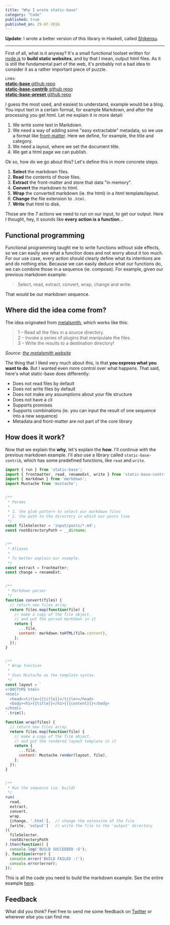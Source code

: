 ```yaml
---
title: "Why I wrote static-base"
category: "Code"
published: true
published_on: 29-07-2016
---
```


__Update__: I wrote a better version of this library in Haskell, called [Shikensu](https://github.com/icidasset/shikensu).

----

First of all, what is it anyway? It's a small functional toolset written for [node.js](https://nodejs.org/en/) to **build static websites**, and by that I mean, output html files. As it is still the fundamental part of the web, it's probably not a bad idea to consider it as a rather important piece of puzzle.

<small>_Links:_</small>  
[**static-base** github repo](https://github.com/icidasset/static-base)  
[**static-base-contrib** github repo](https://github.com/icidasset/static-base-contrib)  
[**static-base-preset** github repo](https://github.com/icidasset/static-base-preset)

I guess the most used, and easiest to understand, example would be a blog. You input text in a certain format, for example Markdown, and after the processing you get html. Let me explain it in more detail:

1. We write some text in Markdown.
2. We need a way of adding some "easy extractable" metadata, so we use a format like [front-matter](https://jekyllrb.com/docs/frontmatter/). Here we define, for example, the title and category.
3. We need a layout, where we set the document title.
4. We get a html page we can publish.

Ok so, how do we go about this? Let's define this in more concrete steps.

1. **Select** the markdown files.
2. **Read** the contents of those files.
3. **Extract** the front-matter and store that data "in memory".
4. **Convert** the markdown to html.
5. **Wrap** the converted markdown (ie. the html) in a html template/layout.
6. **Change** the file extension to `.html`.
7. **Write** that html to disk.

Those are the 7 actions we need to _run_ on our input, to get our output.
Here I thought, hey, it sounds like **every action is a function**...


## Functional programming

Functional programming taught me to write functions without side effects, so we can easily see what a function does and not worry about it too much. For our use case, every action should clearly define what its intentions are and do nothing else. Because we can easily deduce what our functions do, we can combine those in a sequence (ie. compose). For example, given our previous markdown example:

> Select, read, extract, convert, wrap, change and write.

That would be our markdown sequence.


## Where did the idea come from?

The idea originated from [metalsmith](http://www.metalsmith.io/), which works like this:

> 1 – Read all the files in a source directory.  
> 2 – Invoke a series of plugins that manipulate the files.  
> 3 – Write the results to a destination directory!

_Source: [the metalsmith website](http://www.metalsmith.io/)_

The thing that I liked very much about this, is that **you express what you want to do**. But I wanted even more control over what happens. That said, here's what static-base does differently:

- Does not read files by default
- Does not write files by default
- Does not make any assumptions about your file structure
- Does not have a cli
- Supports promises
- Supports combinations (ie. you can input the result of one sequence into a new sequence)
- Metadata and front-matter are not part of the core library


## How does it work?

Now that we explain the **why**, let's explain the **how**. I'll continue with the previous markdown example. I'll also use a library called `static-base-contrib`, which has some predefined functions, like `read` and `write`.

```js
import { run } from 'static-base';
import { frontmatter, read, renameExt, write } from 'static-base-contrib';
import { markdown } from 'markdown';
import Mustache from 'mustache';


/**
 * Params
 *
 * 1. the glob pattern to select our markdown files
 * 2. the path to the directory in which our posts live
 */
const fileSelector = 'input/posts/*.md';
const rootDirectoryPath = __dirname;


/**
 * Aliases
 *
 * To better explain our example.
 */
const extract = frontmatter;
const change = renameExt;


/**
 * Markdown parser
 */
function convert(files) {
  // return new files array
  return files.map(function(file) {
    // make a copy of the file object,
    // and put the parsed markdown in it
    return {
      ...file,
      content: markdown.toHTML(file.content),
    };
  });
}


/**
 * Wrap function
 *
 * Uses Mustache as the template syntax.
 */
const layout = `
<!DOCTYPE html>
<html>
  <head><title>{{title}}</title></head>
  <body><h1>{{title}}</h1>{{{content}}}</body>
</html>
`.trim();

function wrap(files) {
  // return new files array
  return files.map(function(file) {
    // make a copy of the file object,
    // and put the rendered layout template in it
    return {
      ...file,
      content: Mustache.render(layout, file),
    };
  });
}


/**
 * Run the sequence (ie. build)
 */
run(
  read,
  extract,
  convert,
  wrap,
  [change, '.html'],  // change the extension of the file
  [write, 'output']   // write the file to the 'output' directory
)(
  fileSelector,
  rootDirectoryPath
).then(function() {
  console.log('BUILD SUCCEEDED :D');
}, function(error) {
  console.error('BUILD FAILED :(');
  console.error(error);
});
```

This is all the code you need to build the markdown example.
See the entire example [here](https://github.com/icidasset/static-base-markdown-example).


## Feedback

What did you think? Feel free to send me some feedback on [Twitter](https://twitter.com/icidasset) or wherever else you can find me.
